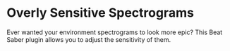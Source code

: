 # Overly Sensitive Spectrograms
Ever wanted your environment spectrograms to look more epic? This Beat Saber plugin allows you to adjust the sensitivity of them.
